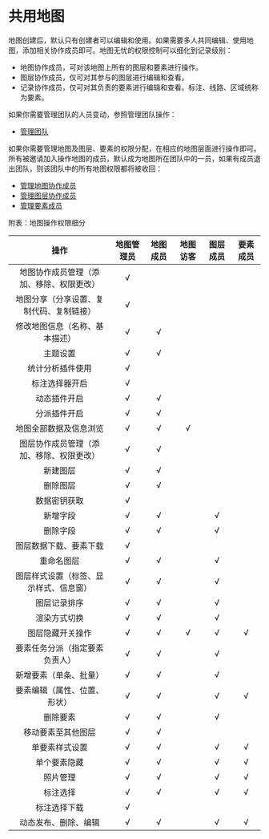# 共用地图
地图创建后，默认只有创建者可以编辑和使用。如果需要多人共同编辑、使用地图，添加相关协作成员即可。地图无忧的权限控制可以细化到记录级别：
- 地图协作成员，可对该地图上所有的图层和要素进行操作。
- 图层协作成员，仅可对其参与的图层进行编辑和查看。
- 记录协作成员，仅可对其负责的要素进行编辑和查看。标注、线路、区域统称为要素。

如果你需要管理团队的人员变动，参照管理团队操作：

- [管理团队](/team-setting.html)

如果你需要管理地图及图层、要素的权限分配，在相应的地图层面进行操作即可。所有被邀请加入操作地图的成员，默认成为地图所在团队中的一员，如果有成员退出团队，则该团队中的所有地图权限都将被收回：

- [管理地图协作成员](/map-member-invite.html) 
- [管理图层协作成员](/layer-member-invite.html) 
- [管理要素成员](/feature-member-invite.html)


附表：地图操作权限细分

|操作 | 地图管理员 | 地图成员 |  地图访客|  图层成员|  要素成员
|:---:|:---:|:---:|:---:|:---:|:---:|
|地图协作成员管理（添加、移除、权限更改）|√| | | | |
|地图分享（分享设置、复制代码、复制链接）|√| | | | |
|修改地图信息（名称、基本描述）|√| √| | | |
|主题设置|√| √| | | |
|统计分析插件使用|√|| | | |
|标注选择器开启|√||	 | | |
|动态插件开启|√|√ | | | |
|分派插件开启|√|√ | | | |
|地图全部数据及信息浏览|√| √|√|| |
|图层协作成员管理（添加、移除、权限更改）|√|√ | | | |
|新建图层|√| √| | | |
|删除图层|√|√ | | | |
|数据密钥获取|√|| | | |
|新增字段|√|√ | |√| |
|删除字段|√| √| |√| |
|图层数据下载、要素下载|√||	| | |
|重命名图层|√|√ | |√| |
|图层样式设置（标签、显示样式、信息窗）|√|√ | |√| |
|图层记录排序|√| √| |√| |
|渲染方式切换|√| √| |√| |
|图层隐藏开关操作|√|√ |√|√|√|
|要素任务分派（指定要素负责人）|√| √| |√| |
|新增要素（单条、批量）|√| √| |√| |
|要素编辑（属性、位置、形状）|√|√ | |√| √|
|删除要素|√|√ | |√| |
|移动要素至其他图层|√|√ | || |
|单要素样式设置|√|√ | |√|√ |
|单个要素隐藏|√|√ | |√|√ |
|照片管理|√|√| |√| √|
|标注选择|√| √| |√|√ |
|标注选择下载|√|| || |
|动态发布、删除、编辑|√| √| |√| √|



